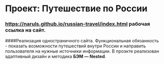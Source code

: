 # Проект: Путешествие по России

### **https://naruls.github.io/russian-travel/index.html** рабочая ссылка на сайт.

####Реализация одностраничного сайта. Функциональная обязанность - показать возможности путешествий внутри России и направить пользователя на нужные источники информации. 
В проэкте реализован адаптивный дизайн и методика **БЭМ — Nested**. 